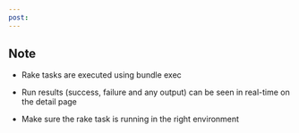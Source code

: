 ```yaml
---
post: 
---
```


## Note
* Rake tasks are executed using 
bundle exec

* Run results (success, failure and any output) can be seen in real-time on the detail page
* Make sure the rake task is running in the right environment
